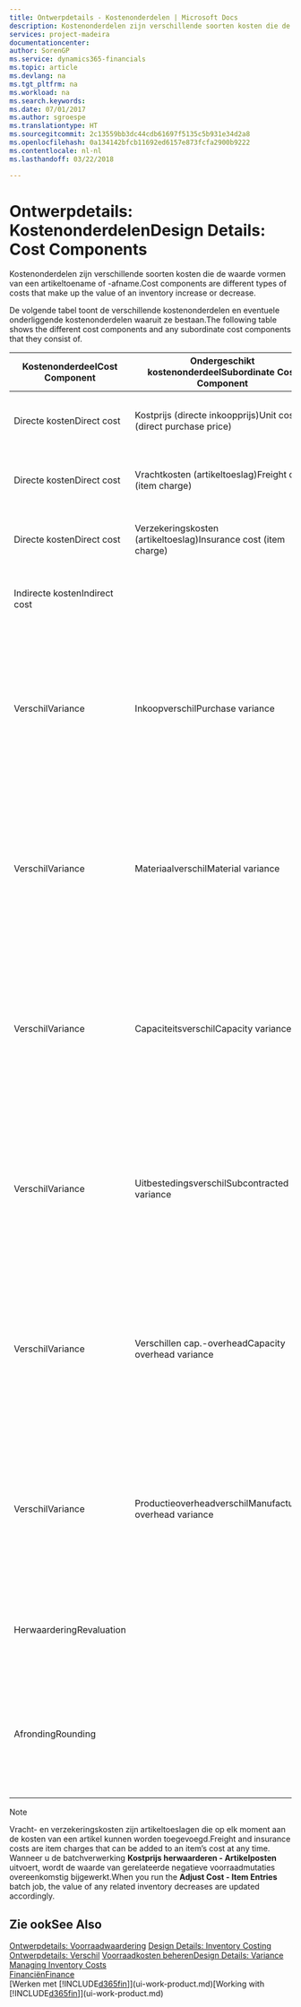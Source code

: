 ```yaml
---
title: Ontwerpdetails - Kostenonderdelen | Microsoft Docs
description: Kostenonderdelen zijn verschillende soorten kosten die de waarde vormen van een artikeltoename of -afname.
services: project-madeira
documentationcenter: 
author: SorenGP
ms.service: dynamics365-financials
ms.topic: article
ms.devlang: na
ms.tgt_pltfrm: na
ms.workload: na
ms.search.keywords: 
ms.date: 07/01/2017
ms.author: sgroespe
ms.translationtype: HT
ms.sourcegitcommit: 2c13559bb3dc44cdb61697f5135c5b931e34d2a8
ms.openlocfilehash: 0a134142bfcb11692ed6157e873fcfa2900b9222
ms.contentlocale: nl-nl
ms.lasthandoff: 03/22/2018

---
```

# <a name="design-details-cost-components"></a><span data-ttu-id="13e13-103">Ontwerpdetails: Kostenonderdelen</span><span class="sxs-lookup"><span data-stu-id="13e13-103">Design Details: Cost Components</span></span>
<span data-ttu-id="13e13-104">Kostenonderdelen zijn verschillende soorten kosten die de waarde vormen van een artikeltoename of -afname.</span><span class="sxs-lookup"><span data-stu-id="13e13-104">Cost components are different types of costs that make up the value of an inventory increase or decrease.</span></span>  

 <span data-ttu-id="13e13-105">De volgende tabel toont de verschillende kostenonderdelen en eventuele onderliggende kostenonderdelen waaruit ze bestaan.</span><span class="sxs-lookup"><span data-stu-id="13e13-105">The following table shows the different cost components and any subordinate cost components that they consist of.</span></span>  

|<span data-ttu-id="13e13-106">Kostenonderdeel</span><span class="sxs-lookup"><span data-stu-id="13e13-106">Cost Component</span></span>|<span data-ttu-id="13e13-107">Ondergeschikt kostenonderdeel</span><span class="sxs-lookup"><span data-stu-id="13e13-107">Subordinate Cost Component</span></span>|<span data-ttu-id="13e13-108">Description</span><span class="sxs-lookup"><span data-stu-id="13e13-108">Description</span></span>|  
|--------------------|--------------------------------|---------------------------------------|  
|<span data-ttu-id="13e13-109">Directe kosten</span><span class="sxs-lookup"><span data-stu-id="13e13-109">Direct cost</span></span>|<span data-ttu-id="13e13-110">Kostprijs (directe inkoopprijs)</span><span class="sxs-lookup"><span data-stu-id="13e13-110">Unit cost (direct purchase price)</span></span>|<span data-ttu-id="13e13-111">Kosten die kunnen worden herleid tot een kostenobject.</span><span class="sxs-lookup"><span data-stu-id="13e13-111">Cost that can be traced to a cost object.</span></span>|  
|<span data-ttu-id="13e13-112">Directe kosten</span><span class="sxs-lookup"><span data-stu-id="13e13-112">Direct cost</span></span>|<span data-ttu-id="13e13-113">Vrachtkosten (artikeltoeslag)</span><span class="sxs-lookup"><span data-stu-id="13e13-113">Freight cost (item charge)</span></span>|<span data-ttu-id="13e13-114">Kosten die kunnen worden herleid tot een kostenobject.</span><span class="sxs-lookup"><span data-stu-id="13e13-114">Cost that can be traced to a cost object.</span></span>|  
|<span data-ttu-id="13e13-115">Directe kosten</span><span class="sxs-lookup"><span data-stu-id="13e13-115">Direct cost</span></span>|<span data-ttu-id="13e13-116">Verzekeringskosten (artikeltoeslag)</span><span class="sxs-lookup"><span data-stu-id="13e13-116">Insurance cost (item charge)</span></span>|<span data-ttu-id="13e13-117">Kosten die kunnen worden herleid tot een kostenobject.</span><span class="sxs-lookup"><span data-stu-id="13e13-117">Cost that can be traced to a cost object.</span></span>|  
|<span data-ttu-id="13e13-118">Indirecte kosten</span><span class="sxs-lookup"><span data-stu-id="13e13-118">Indirect cost</span></span>||<span data-ttu-id="13e13-119">Kosten die niet kunnen worden herleid tot een kostenobject.</span><span class="sxs-lookup"><span data-stu-id="13e13-119">Cost that cannot be traced to a cost object.</span></span>|  
|<span data-ttu-id="13e13-120">Verschil</span><span class="sxs-lookup"><span data-stu-id="13e13-120">Variance</span></span>|<span data-ttu-id="13e13-121">Inkoopverschil</span><span class="sxs-lookup"><span data-stu-id="13e13-121">Purchase variance</span></span>|<span data-ttu-id="13e13-122">Het verschil tussen werkelijke kosten en de vaste verrekenprijs. Wordt uitsluitend geboekt voor artikelen met de waarderingsmethode **Standaard**.</span><span class="sxs-lookup"><span data-stu-id="13e13-122">The difference between actual and standard costs, which is only posted for items using the **Standard** costing method.</span></span>|  
|<span data-ttu-id="13e13-123">Verschil</span><span class="sxs-lookup"><span data-stu-id="13e13-123">Variance</span></span>|<span data-ttu-id="13e13-124">Materiaalverschil</span><span class="sxs-lookup"><span data-stu-id="13e13-124">Material variance</span></span>|<span data-ttu-id="13e13-125">Het verschil tussen werkelijke kosten en de vaste verrekenprijs. Wordt uitsluitend geboekt voor artikelen met de waarderingsmethode **Standaard**.</span><span class="sxs-lookup"><span data-stu-id="13e13-125">The difference between actual and standard costs, which is only posted for items using the **Standard** costing method.</span></span>|  
|<span data-ttu-id="13e13-126">Verschil</span><span class="sxs-lookup"><span data-stu-id="13e13-126">Variance</span></span>|<span data-ttu-id="13e13-127">Capaciteitsverschil</span><span class="sxs-lookup"><span data-stu-id="13e13-127">Capacity variance</span></span>|<span data-ttu-id="13e13-128">Het verschil tussen werkelijke kosten en de vaste verrekenprijs. Wordt uitsluitend geboekt voor artikelen met de waarderingsmethode **Standaard**.</span><span class="sxs-lookup"><span data-stu-id="13e13-128">The difference between actual and standard costs, which is only posted for items using the **Standard** costing method.</span></span>|  
|<span data-ttu-id="13e13-129">Verschil</span><span class="sxs-lookup"><span data-stu-id="13e13-129">Variance</span></span>|<span data-ttu-id="13e13-130">Uitbestedingsverschil</span><span class="sxs-lookup"><span data-stu-id="13e13-130">Subcontracted variance</span></span>|<span data-ttu-id="13e13-131">Het verschil tussen werkelijke kosten en de vaste verrekenprijs. Wordt uitsluitend geboekt voor artikelen met de waarderingsmethode **Standaard**.</span><span class="sxs-lookup"><span data-stu-id="13e13-131">The difference between actual and standard costs, which is only posted for items using the **Standard** costing method.</span></span>|  
|<span data-ttu-id="13e13-132">Verschil</span><span class="sxs-lookup"><span data-stu-id="13e13-132">Variance</span></span>|<span data-ttu-id="13e13-133">Verschillen cap.-overhead</span><span class="sxs-lookup"><span data-stu-id="13e13-133">Capacity overhead variance</span></span>|<span data-ttu-id="13e13-134">Het verschil tussen werkelijke kosten en de vaste verrekenprijs. Wordt uitsluitend geboekt voor artikelen met de waarderingsmethode **Standaard**.</span><span class="sxs-lookup"><span data-stu-id="13e13-134">The difference between actual and standard costs, which is only posted for items using the **Standard** costing method.</span></span>|  
|<span data-ttu-id="13e13-135">Verschil</span><span class="sxs-lookup"><span data-stu-id="13e13-135">Variance</span></span>|<span data-ttu-id="13e13-136">Productieoverheadverschil</span><span class="sxs-lookup"><span data-stu-id="13e13-136">Manufacturing overhead variance</span></span>|<span data-ttu-id="13e13-137">Het verschil tussen werkelijke kosten en de vaste verrekenprijs. Wordt uitsluitend geboekt voor artikelen met de waarderingsmethode **Standaard**.</span><span class="sxs-lookup"><span data-stu-id="13e13-137">The difference between actual and standard costs, which is only posted for items using the **Standard** costing method.</span></span>|  
|<span data-ttu-id="13e13-138">Herwaardering</span><span class="sxs-lookup"><span data-stu-id="13e13-138">Revaluation</span></span>||<span data-ttu-id="13e13-139">Waardevermindering of -vermeerdering van de huidige voorraadwaarde.</span><span class="sxs-lookup"><span data-stu-id="13e13-139">A depreciation or appreciation of the current inventory value.</span></span>|  
|<span data-ttu-id="13e13-140">Afronding</span><span class="sxs-lookup"><span data-stu-id="13e13-140">Rounding</span></span>||<span data-ttu-id="13e13-141">Restwaarden die ontstaan door de manier waarop de waardering van negatieve voorraadmutaties wordt berekend.</span><span class="sxs-lookup"><span data-stu-id="13e13-141">Residuals caused by the way in which valuation of inventory decreases are calculated.</span></span>|  

> [!NOTE]  
>  <span data-ttu-id="13e13-142">Vracht- en verzekeringskosten zijn artikeltoeslagen die op elk moment aan de kosten van een artikel kunnen worden toegevoegd.</span><span class="sxs-lookup"><span data-stu-id="13e13-142">Freight and insurance costs are item charges that can be added to an item’s cost at any time.</span></span> <span data-ttu-id="13e13-143">Wanneer u de batchverwerking **Kostprijs herwaarderen - Artikelposten** uitvoert, wordt de waarde van gerelateerde negatieve voorraadmutaties overeenkomstig bijgewerkt.</span><span class="sxs-lookup"><span data-stu-id="13e13-143">When you run the **Adjust Cost - Item Entries** batch job, the value of any related inventory decreases are updated accordingly.</span></span>  

## <a name="see-also"></a><span data-ttu-id="13e13-144">Zie ook</span><span class="sxs-lookup"><span data-stu-id="13e13-144">See Also</span></span>  
 <span data-ttu-id="13e13-145">[Ontwerpdetails: Voorraadwaardering](design-details-inventory-costing.md) </span><span class="sxs-lookup"><span data-stu-id="13e13-145">[Design Details: Inventory Costing](design-details-inventory-costing.md) </span></span>  
 <span data-ttu-id="13e13-146">[Ontwerpdetails: Verschil](design-details-variance.md) [Voorraadkosten beheren](finance-manage-inventory-costs.md)</span><span class="sxs-lookup"><span data-stu-id="13e13-146">[Design Details: Variance](design-details-variance.md) [Managing Inventory Costs](finance-manage-inventory-costs.md)</span></span>  
 [<span data-ttu-id="13e13-147">Financiën</span><span class="sxs-lookup"><span data-stu-id="13e13-147">Finance</span></span>](finance.md)  
 <span data-ttu-id="13e13-148">[Werken met [!INCLUDE[d365fin](includes/d365fin_md.md)]](ui-work-product.md)</span><span class="sxs-lookup"><span data-stu-id="13e13-148">[Working with [!INCLUDE[d365fin](includes/d365fin_md.md)]](ui-work-product.md)</span></span>  

